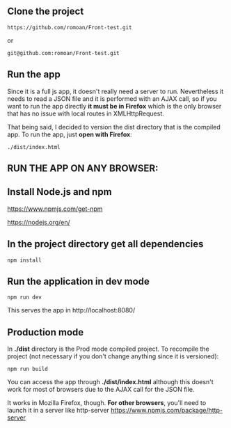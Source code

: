 ## Clone the project

	https://github.com/romoan/Front-test.git
or

	git@github.com:romoan/Front-test.git


## Run the app

Since it is a full js app, it doesn't really need a server to run. Nevertheless it needs to read a JSON file and it is performed with an AJAX call, so if you want to run the app directly **it must be in Firefox** which is the only browser that has no issue with local routes in XMLHttpRequest.

That being said, I decided to version the dist directory that is the compiled app. To run the app, just **open with Firefox**:

	./dist/index.html


## RUN THE APP ON ANY BROWSER:


## Install Node.js and npm

https://www.npmjs.com/get-npm

https://nodejs.org/en/


## In the project directory get all dependencies

	npm install


## Run the application in dev mode
	
	npm run dev

This serves the app in http://localhost:8080/


## Production mode
In **./dist** directory is the Prod mode compiled project. To recompile the project (not necessary if you don't change anything since it is versioned):

    npm run build

You can access the app through **./dist/index.html** although this doesn't work for most of browsers due to the AJAX call for the JSON file.

It works in Mozilla Firefox, though. **For other browsers**, you'll need to launch it in a server like http-server https://www.npmjs.com/package/http-server
